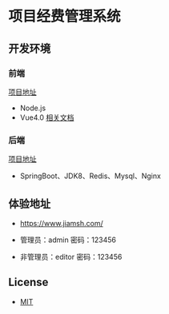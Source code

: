 # 项目经费管理系统

## 开发环境
### 前端
[项目地址](https://github.com/meizhongxiang/project_fund_manager_system/tree/master/project_fund_manager_web)
* Node.js
* Vue4.0 [相关文档](https://vuejs.org/v2/api/)

### 后端
[项目地址](https://github.com/meizhongxiang/project_fund_manager_system/tree/master/project_fund_manager_system)
* SpringBoot、JDK8、Redis、Mysql、Nginx

## 体验地址
* https://www.jiamsh.com/

* 管理员：admin   密码：123456
* 非管理员：editor   密码：123456

## License
* [MIT](https://github.com/meizhongxiang/project_fund_manager_system/blob/master/project_fund_manager_system/LICENSE)
